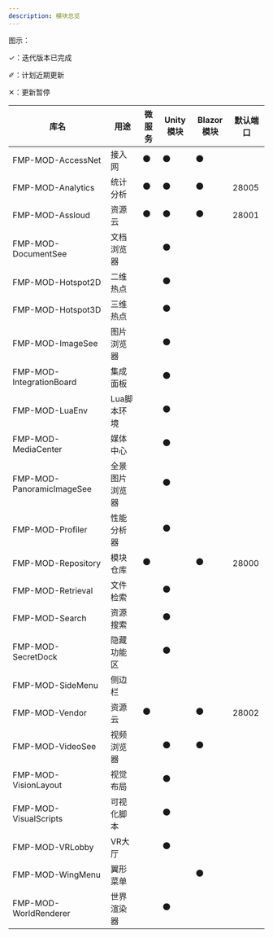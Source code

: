```yaml
---
description: 模块总览
---
```


图示：

✓：迭代版本已完成

✐：计划近期更新

✕：更新暂停

|          库名          |       用途        | 微服务 | Unity模块 | Blazor模块 | 默认端口 |
| --------------------- | ----------------- | ------ | --------- | ---------- | -------- |
| FMP-MOD-AccessNet     | 接入网             | ⚫    | ⚫        | ⚫         |          |
| FMP-MOD-Analytics| 统计分析 | ⚫    | ⚫        | ⚫         | 28005          |
| FMP-MOD-Assloud       | 资源云             | ⚫    | ⚫        | ⚫         | 28001    |
| FMP-MOD-DocumentSee | 文档浏览器 |     | ⚫        |          | |
| FMP-MOD-Hotspot2D     | 二维热点           |       | ⚫        |          |          |
| FMP-MOD-Hotspot3D     | 三维热点           |       | ⚫        |          |          |
| FMP-MOD-ImageSee | 图片浏览器 |       | ⚫        |          |          |
| FMP-MOD-IntegrationBoard | 集成面板 |     | ⚫        |          |          |
| FMP-MOD-LuaEnv | Lua脚本环境 |     | ⚫        |          |          |
| FMP-MOD-MediaCenter | 媒体中心 |     | ⚫        |          |          |
| FMP-MOD-PanoramicImageSee | 全景图片浏览器 |     | ⚫        |          |          |
| FMP-MOD-Profiler| 性能分析器 |     | ⚫        |          |          |
| FMP-MOD-Repository    | 模块仓库           | ⚫    |           | ⚫         | 28000    |
| FMP-MOD-Retrieval| 文件检索 |     |            ⚫         | | |
| FMP-MOD-Search | 资源搜索|     | ⚫        |          |          |
| FMP-MOD-SecretDock | 隐藏功能区|     |   ⚫       |          |          |
| FMP-MOD-SideMenu | 侧边栏 |     |         |          |          |
| FMP-MOD-Vendor        | 资源云             | ⚫    |           | ⚫         | 28002    |
| FMP-MOD-VideoSee | 视频浏览器 | |⚫ | ⚫ | |
| FMP-MOD-VisionLayout  | 视觉布局           |     | ⚫        |          |          |
| FMP-MOD-VisualScripts | 可视化脚本         |       | ⚫        |          |          |
| FMP-MOD-VRLobby       | VR大厅             |       | ⚫        |          |          |
| FMP-MOD-WingMenu | 翼形菜单 |       |         | ⚫         |          |
| FMP-MOD-WorldRenderer| 世界渲染器 |       | ⚫        |          |          |
